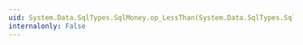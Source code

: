 ```yaml
---
uid: System.Data.SqlTypes.SqlMoney.op_LessThan(System.Data.SqlTypes.SqlMoney,System.Data.SqlTypes.SqlMoney)
internalonly: False
---
```

